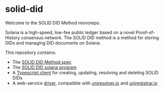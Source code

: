 # solid-did

Welcome to the SOLID DID Method monorepo.

Solana is a high-speed, low-fee public ledger based on a novel Proof-of-History consensus network.
The SOLID DID method is a method for storing DIDs and managing DID documents on Solana.

This repository contains:

- The [SOLID DID Method spec](https://identity-com.github.io/solid-did/did-method-spec.html)
- The [SOLID DID solana program](/program)
- A [Typescript client](/client) for creating, updating, resolving and deleting SOLID DIDs
- A web-service [driver](driver), compatible with [uniresolver.io](unresolver.io) and [uniregistrar.io](uniregistrar.io) 

